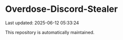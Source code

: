 # Overdose-Discord-Stealer

Last updated: 2025-06-12 05:33:24

This repository is automatically maintained.
